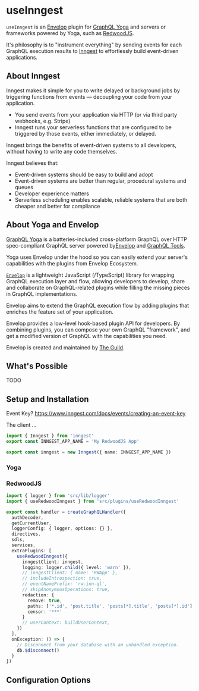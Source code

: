 # useInngest

`useInngest` is an [Envelop](https://envelop.dev/) plugin for [GraphQL Yoga](https://envelop.dev/) and servers or frameworks powered by Yoga, such as [RedwoodJS](https://www.redwoodjs.com).

It's philosophy is to "instrument everything" by sending events for each GraphQL execution results to [Inngest](https://www.inngest.com) to effortlessly build event-driven applications.

## About Inngest

Inngest makes it simple for you to write delayed or background jobs by triggering functions from events — decoupling your code from your application.

- You send events from your application via HTTP (or via third party webhooks, e.g. Stripe)
- Inngest runs your serverless functions that are configured to be triggered by those events, either immediately, or delayed.

Inngest brings the benefits of event-driven systems to all developers, without having to write any code themselves.

Inngest believes that:

- Event-driven systems should be easy to build and adopt
- Event-driven systems are better than regular, procedural systems and queues
- Developer experience matters
- Serverless scheduling enables scalable, reliable systems that are both cheaper and better for compliance

## About Yoga and Envelop

[GraphQL Yoga](https://the-guild.dev/graphql/yoga-server) is a batteries-included cross-platform GraphQL over HTTP spec-compliant GraphQL server powered by[Envelop](https://envelop.dev/) and [GraphQL Tools](https://graphql-tools.com/).

Yoga uses Envelop under the hood so you can easily extend your server's capabilities with the plugins from Envelop Ecosystem.

[`Envelop`](https://envelop.dev/) is a lightweight JavaScript (/TypeScript) library for wrapping GraphQL execution layer and flow, allowing developers to develop, share and collaborate on GraphQL-related plugins while filling the missing pieces in GraphQL implementations.

Envelop aims to extend the GraphQL execution flow by adding plugins that enriches the feature set of your application.

Envelop provides a low-level hook-based plugin API for developers. By combining plugins, you can compose your own GraphQL "framework", and get a modified version of GraphQL with the capabilities you need.

Envelop is created and maintained by [The Guild](https://the-guild.dev/).

## What's Possible

TODO

## Setup and Installation

Event Key? https://www.inngest.com/docs/events/creating-an-event-key

The client ...

```ts
import { Inngest } from 'inngest'
export const INNGEST_APP_NAME = 'My RedwoodJS App'

export const inngest = new Inngest({ name: INNGEST_APP_NAME })
```

### Yoga

### RedwoodJS

```ts
import { logger } from 'src/lib/logger'
import { useRedwoodInngest } from 'src/plugins/useRedwoodInngest'

export const handler = createGraphQLHandler({
  authDecoder,
  getCurrentUser,
  loggerConfig: { logger, options: {} },
  directives,
  sdls,
  services,
  extraPlugins: [
    useRedwoodInngest({
      inngestClient: inngest,
      logging: logger.child({ level: 'warn' }),
      // inngestClient: { name: 'RWApp' },
      // includeIntrospection: true,
      // eventNamePrefix: 'rw-inn-ql',
      // skipAnonymousOperations: true,
      redaction: {
        remove: true,
        paths: ['*.id', 'post.title', 'posts[*].title', 'posts[*].id'],
        censor: '***'
      }
      // userContext: buildUserContext,
    })
  ],
  onException: () => {
    // Disconnect from your database with an unhandled exception.
    db.$disconnect()
  }
})
```

## Configuration Options
